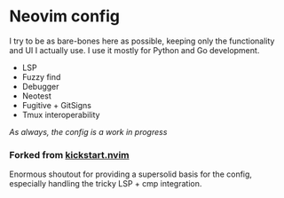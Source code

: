 # Neovim config

I try to be as bare-bones here as possible, keeping only the functionality and UI I actually use.
I use it mostly for Python and Go development.

+ LSP
+ Fuzzy find
+ Debugger
+ Neotest
+ Fugitive + GitSigns
+ Tmux interoperability

_As always, the config is a work in progress_

### Forked from [kickstart.nvim](https://github.com/nvim-lua/kickstart.nvim)
Enormous shoutout for providing a supersolid basis for the config, especially handling the tricky LSP + cmp integration.


